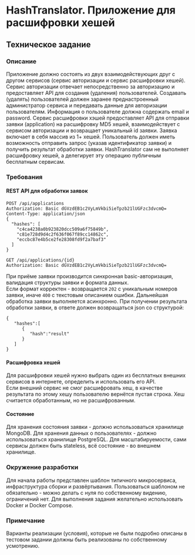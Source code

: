 # HashTranslator. Приложение для расшифровки хешей

## Техническое задание

### Описание
Приложение должно состоять из двух взаимодействующих друг с другом сервисов (сервис авторизации и сервис расшифровки хешей).
Сервис авторизации отвечает непосредственно за авторизацию и предоставляет API для создания (удаления) пользователей.
Создавать (удалять) пользователей должен заранее преднастроенный администратор сервиса и передавать данные для авторизации пользователям.
Информация о пользователе должна содержать email и password.
Сервис расшифровки хэшей предоставляет API для отправки заявки (application) на расшифровку MD5 хешей, взаимодействует с сервисом авторизации и возвращает уникальный id заявки.
Заявка включает в себя массив из 1+ хешей.
Пользователь должен иметь возможность отправить запрос (указав идентификатор заявки) и получить результат обработки заявки.
HashTranslator сам не выполняет расшифровку хешей, а делегирует эту операцию публичным бесплатным сервисам.

### Требования

#### REST API для обработки заявок

```http applications request
POST /api/applications
Authorization: Basic dGVzdEB1c2VyLmVkbi5ieTpzb21lUGFzc3dvcmQ=
Content-Type: application/json
{
  "hashes": [
    "c4ca4238a0b923820dcc509a6f75849b",
    "c81e728d9d4c2f636f067f89cc14862c",
    "eccbc87e4b5ce2fe28308fd9f2a7baf3"
  ]
}
```

```http applications result request
GET /api/applications/{id}
Authorization: Basic dGVzdEB1c2VyLmVkbi5ieTpzb21lUGFzc3dvcmQ=
```

При приёме заявки производится синхронная basic-авторизация, валидация структуры заявки и формата данных.  
Если формат корректен - возвращается `202` с уникальным номеров заявки, иначе `400` с текстовым описанием ошибки.
Дальнейшая обработка заявки выполняется асинхронно.
При получении результата обработки заявки, в ответе должен возвращаться json со структурой:
```
{
   "hashes":[
      {
         "hash":"result"
      }
   ]
}
```

#### Расшифровка хешей

Для расшифровки хешей нужно выбрать один из бесплатных внешних сервисов в интернете, определить и использовать его API.  
Если внешний сервис не смог расшифровать хеш, в качестве результата по этому хешу пользователю вернётся пустая строка.
Хеш считается обработанным, но не расшифрованным.

#### Состояние

Для хранения состояния заявки - должно использоваться хранилище MongoDB.
Для хранения данных о пользователях - должно использоваться хранилище PostgreSQL.
Для масштабируемости, сами сервисы должен быть stateless, всё состояние - во внешнем хранилище.

### Окружение разработки

Для начала работы представлен шаблон типичного микросервиса, инфраструктура сборки и развёртывания.
Пользоваться шаблоном не обязательно - можно делать с нуля по собственному видению, ограничений нет.
Для выполнения задания желательно использовать Docker и Docker Compose.


### Примечание

Варианты реализации (условия), которые не были подробно описаны в тестовом задании должны быть реализованы по собственному усмотрению.